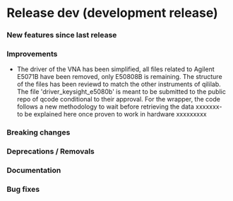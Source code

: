 # Release dev (development release)

### New features since last release

### Improvements
- The driver of the VNA has been simplified, all files related to Agilent E5071B have been removed, only E50808B is remaining. The structure of the files has been reviewd to match the other instruments of qililab. The file 'driver_keysight_e5080b' is meant to be submitted to the public repo of qcode conditional to their approval. For the wrapper, the code follows a new methodology to wait before retrieving the data
xxxxxxx- to be explained here once proven to work in hardware xxxxxxxxx


### Breaking changes

### Deprecations / Removals

### Documentation

### Bug fixes

